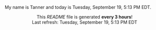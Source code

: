 My name is Tanner and today is Tuesday, September 19, 5:13 PM EDT.

<p align="center">This <i>README</i> file is generated <b>every 3 hours</b>!</br>Last refresh: Tuesday, September 19, 5:13 PM EDT<br /></p>
